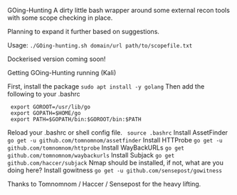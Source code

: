 GOing-Hunting
A dirty little bash wrapper around some external recon tools with some scope checking in place. 

Planning to expand it further based on suggestions. 

Usage: `./GOing-hunting.sh domain/url path/to/scopefile.txt`

Dockerised version coming soon! 

Getting GOing-Hunting running (Kali)

First, install the package
 `sudo apt install -y golang`
Then add the following to your .bashrc
```
 export GOROOT=/usr/lib/go
 export GOPATH=$HOME/go
 export PATH=$GOPATH/bin:$GOROOT/bin:$PATH
```

Reload your .bashrc or shell config file. 
` source .bashrc`
Install AssetFinder
 `go get -u github.com/tomnomnom/assetfinder`
Install HTTProbe
 `go get -u github.com/tomnomnom/httprobe`
Install WayBackURLs
 `go get github.com/tomnomnom/waybackurls`
Install Subjack
 `go get github.com/haccer/subjack`
Nmap should be installed, if not, what are you doing here?
Install gowitness
 `go get -u github.com/sensepost/gowitness`

Thanks to Tomnomnom / Haccer / Sensepost for the heavy lifting.
